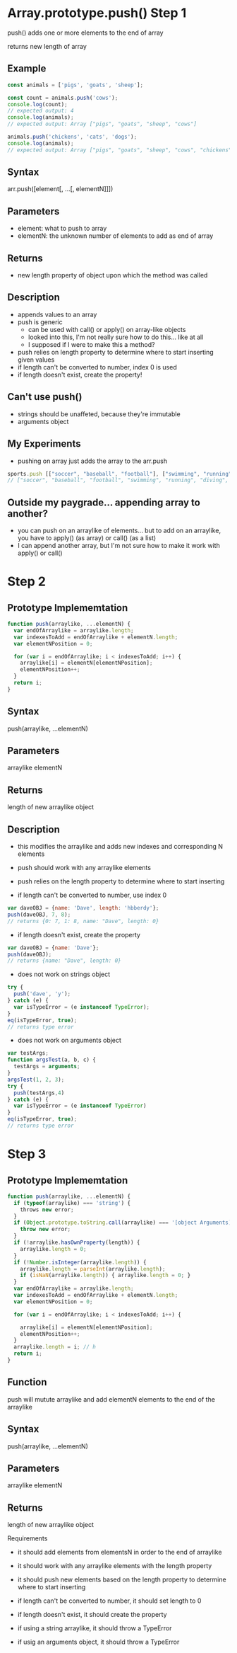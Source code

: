 # Array.prototype.push() Step 1

push() adds one or more elements to the end of array

returns new length of array

## Example
```javascript
const animals = ['pigs', 'goats', 'sheep'];

const count = animals.push('cows');
console.log(count);
// expected output: 4
console.log(animals);
// expected output: Array ["pigs", "goats", "sheep", "cows"]

animals.push('chickens', 'cats', 'dogs');
console.log(animals);
// expected output: Array ["pigs", "goats", "sheep", "cows", "chickens", "cats", "dogs"]
```
## Syntax
arr.push([element[, ...[, elementN]]])

## Parameters
- element: what to push to array
- elementN: the unknown number of elements to add as end of array

## Returns
- new length property of object upon which the method was called

## Description
- appends values to an array
- push is generic
	- can be used with call() or apply() on array-like objects
	- looked into this, I'm not really sure how to do this... like at all
	- I supposed if I were to make this a method?
- push relies on length property to determine where to start inserting given values
- if length can't be converted to number, index 0 is used
- if length doesn't exist, create the property!

## Can't use push()
- strings should be unaffeted, because they're immutable
- arguments object

## My Experiments
- pushing on array just adds the array to the arr.push
```javascript
sports.push [["soccer", "baseball", "football"], ["swimming", "running", "diving"]]
// ["soccer", "baseball", "football", "swimming", "running", "diving", "jumping", Array(3), Array(3)]
```
## Outside my paygrade... appending array to another?
- you can push on an arraylike of elements... but to add on an arraylike, you have to apply() (as array) or call() (as a list)
- I can append another array, but I'm not sure how to make it work with apply() or call()

# Step 2 
## Prototype Implememtation
```javascript
function push(arraylike, ...elementN) {
  var endOfArraylike = arraylike.length;
  var indexesToAdd = endOfArraylike + elementN.length;
  var elementNPosition = 0;

  for (var i = endOfArraylike; i < indexesToAdd; i++) {
    arraylike[i] = elementN[elementNPosition];
    elementNPosition++;
  }
  return i;
}
```
## Syntax
push(arraylike, ...elementN)

## Parameters
arraylike
elementN

## Returns
length of new arraylike object

## Description
- this modifies the arraylike and adds new indexes and corresponding N elements
- push should work with any arraylike elements
- push relies on the length property to determine where to start inserting

- if length can't be converted to number, use index 0
```javascript
var daveOBJ = {name: 'Dave', length: 'hbberdy'};
push(daveOBJ, 7, 8);
// returns {0: 7, 1: 8, name: "Dave", length: 0}
```
- if length doesn't exist, create the property
```javascript
var daveOBJ = {name: 'Dave'};
push(daveOBJ);
// returns {name: "Dave", length: 0}
```
- does not work on strings object
```javascript
try {
  push('dave', 'y');
} catch (e) {
  var isTypeError = (e instanceof TypeError);
}
eq(isTypeError, true);
// returns type error
```
- does not work on arguments object
```javascript
var testArgs;
function argsTest(a, b, c) {
  testArgs = arguments;
}
argsTest(1, 2, 3);
try {
  push(testArgs,4)	
} catch (e) {
  var isTypeError = (e instanceof TypeError)
}
eq(isTypeError, true);
// returns type error
```

# Step 3
## Prototype Implememtation
```javascript
function push(arraylike, ...elementN) {
  if (typeof(arraylike) === 'string') {
    throws new error;
  }
  if (Object.prototype.toString.call(arraylike) === '[object Arguments]') {
    throw new error;
  }
  if (!arraylike.hasOwnProperty(length)) {
    arraylike.length = 0;
  }
  if (!Number.isInteger(arraylike.length)) {
    arraylike.length = parseInt(arraylike.length);
    if (isNaN(arraylike.length)) { arraylike.length = 0; }
  }
  var endOfArraylike = arraylike.length;
  var indexesToAdd = endOfArraylike + elementN.length;
  var elementNPosition = 0;

  for (var i = endOfArraylike; i < indexesToAdd; i++) {

    arraylike[i] = elementN[elementNPosition];
    elementNPosition++;
  }
  arraylike.length = i; // h
  return i;
}
```
## Function
push will mutute arraylike and add elementN elements to the end of the arraylike

## Syntax
push(arraylike, ...elementN)

## Parameters
arraylike
elementN

## Returns
length of new arraylike object

Requirements
- it should add elements from elementsN in order to the end of arraylike
- it should work with any arraylike elements with the length property

- it should push new elements based on the length property to determine where to start inserting
- if length can't be converted to number, it should set length to 0
- if length doesn't exist, it should create the property

- if using a string arraylike, it should throw a TypeError
- if usig an arguments object, it should throw a TypeError